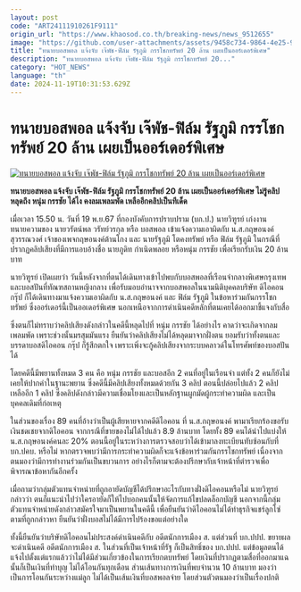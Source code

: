 ```yaml
---
layout: post
code: "ART24111910261F9111"
origin_url: "https://www.khaosod.co.th/breaking-news/news_9512655"
image: "https://github.com/user-attachments/assets/9458c734-9864-4e25-9fdc-1c6683552e8a"
title: "ทนายบอสพอล แจ้งจับ เจ๊พัช-ฟิล์ม รัฐภูมิ กรรโชกทรัพย์ 20 ล้าน เผยเป็นออร์เดอร์พิเศษ"
description: "ทนายบอสพอล แจ้งจับ เจ๊พัช-ฟิล์ม รัฐภูมิ กรรโชกทรัพย์ 20..."
category: "HOT_NEWS"
language: "th"
date: 2024-11-19T10:31:53.629Z
---
```


# ทนายบอสพอล แจ้งจับ เจ๊พัช-ฟิล์ม รัฐภูมิ กรรโชกทรัพย์ 20 ล้าน เผยเป็นออร์เดอร์พิเศษ

[![ทนายบอสพอล แจ้งจับ เจ๊พัช-ฟิล์ม รัฐภูมิ กรรโชกทรัพย์ 20 ล้าน เผยเป็นออร์เดอร์พิเศษ](https://www.khaosod.co.th/wpapp/uploads/2024/11/filmjepat.jpg "ทนายบอสพอล แจ้งจับ เจ๊พัช-ฟิล์ม รัฐภูมิ กรรโชกทรัพย์ 20 ล้าน เผยเป็นออร์เดอร์พิเศษ")](https://www.khaosod.co.th/wpapp/uploads/2024/11/filmjepat.jpg)

**ทนายบอสพอล แจ้งจับ เจ๊พัช-ฟิล์ม รัฐภูมิ กรรโชกทรัพย์ 20 ล้าน เผยเป็นออร์เดอร์พิเศษ ไม่รู้คลิปหลุดถึง หนุ่ม กรรชัย ได้ไง คงลมเพลมพัด เหลืออีกคลิปเป็นทีเด็ด**

เมื่อเวลา 15.50 น. วันที่ 19 พ.ย.67 ที่กองบังคับการปราบปราม (บก.ป.) นายวิฑูรย์ เก่งงาน ทนายความของ นายวรัตน์พล วรัทย์วรกุล หรือ บอสพอล เข้าแจ้งความเอาผิดกับ น.ส.กฤษอนงค์ สุวรรณวงศ์ เจ้าของเพจกฤษอนงค์ต้านโกง และ นายรัฐภูมิ โตคงทรัพย์ หรือ ฟิล์ม รัฐภูมิ ในกรณีที่ปรากฏคลิปเสียงที่มีการแอบอ้างชื่อ นายภูดิท กำเนิดพลอย หรือหนุ่ม กรรชัย เพื่อเรียกรับเงิน 20 ล้านบาท

นายวิฑูรย์ เปิดเผยว่า วันนี้หลังจากที่ตนได้เดินทางเข้าไปพบกับบอสพอลที่เรือนจำกลางพิเศษกรุงเทพ และบอสปันที่ทัณฑสถานหญิงกลาง เพื่อรับมอบอำนาจจากบอสพอลในนามนิติบุคคลบริษัท ดิไอคอน กรุ๊ป ก็ได้เดินทางมาแจ้งความเอาผิดกับ น.ส.กฤษอนงค์ และ ฟิล์ม รัฐภูมิ ในข้อหาร่วมกันกรรโชกทรัพย์ ซึ่งออร์เดอร์นี้เป็นออเดอร์พิเศษ นอกเหนือจากการดำเนินคดีหลักที่ตนเคยได้ออกมาชี้แจงกับสื่อ

ซึ่งตนก็ไม่ทราบว่าคลิปเสียงดังกล่าวในคดีนี้หลุดไปที่ หนุ่ม กรรชัย ได้อย่างไร คาดว่าจะเกิดจากลมเพลมพัด เพราะช่วงนั้นมรสุมมันแรง ยืนยันว่าคลิปเสียงไม่ได้หลุดมาจากฝั่งตน ยอมรับว่าทั้งตนและบรรดาบอสดิไอคอน กรุ๊ป ก็รู้สึกตกใจ เพราะเพิ่งจะกู้คลิปเสียงจากระบบคลาวด์ในโทรศัพท์ของบอสปันได้

โดยคดีนี้มีพยานทั้งหมด 3 คน คือ หนุ่ม กรรชัย และบอสอีก 2 คนที่อยู่ในเรือนจำ แต่ทั้ง 2 คนก็ยังไม่เคยให้ปากคำในฐานะพยาน ซึ่งคดีนี้มีคลิปเสียงทั้งหมดด้วยกัน 3 คลิป ตอนนี้ปล่อยไปแล้ว 2 คลิป เหลืออีก 1 คลิป ซึ่งคลิปดังกล่าวมีความเชื่อมโยงและเป็นหลักฐานผูกมัดผู้กระทำความผิด และเป็นบุคคลเดิมที่ก่อเหตุ

ในส่วนของเรื่อง 89 คนที่อ้างว่าเป็นผู้เสียหายจากคดีดิไอคอน ที่ น.ส.กฤษอนงค์ พามาเรียกร้องขอรับเงินชดเชยจากดิไอคอน จากกรณีที่ขายของไม่ได้ไปแล้ว 8.9 ล้านบาท โดยทั้ง 89 คนได้นำไปแบ่งให้ น.ส.กฤษอนงค์คนละ 20% ตอนนี้อยู่ในระหว่างการตรวจสอบว่าได้เข้ามาลงทะเบียนทับซ้อนกับที่ บก.ปคบ. หรือไม่ หากตรวจพบว่ามีการกระทำความผิดก็จะแจ้งข้อหาร่วมกันกรรโชกทรัพย์ เนื่องจากตนมองว่ามีการทำงานร่วมกันเป็นขบวนการ อย่างไรก็ตามจะต้องปรึกษากับเจ้าหน้าที่ตำรวจเพื่อพิจารณาข้อหากันอีกครั้ง

เมื่อถามว่ากลุ่มตัวแทนจำหน่ายที่ถูกอายัดบัญชีได้ปรึกษาอะไรกับทางฝั่งดิไอคอนหรือไม่ นายวิฑูรย์ กล่าวว่า ตนก็แนะนำไปว่าใครอายัดก็ให้ไปบอกคนนั้นให้จัดการแก้ไขปลดล็อกบัญชี นอกจากนี้กลุ่มตัวแทนจำหน่ายดังกล่าวสมัครใจมาเป็นพยานในคดีนี้ เพื่อยืนยันว่าดิไอคอนไม่ได้ทำธุรกิจแชร์ลูกโซ่ตามที่ถูกกล่าวหา ยืนยันว่าฝั่งบอสไม่ได้มีการไปร้องขอแต่อย่างใด

ทั้งนี้ยืนยันว่าบริษัทดิไอคอนไม่ประสงค์ดำเนินคดีกับ อดีตนักการเมือง ส. แต่ส่วนที่ บก.ปปป. ขยายผลจะดำเนินคดี อดีตนักการเมือง ส. ในส่วนที่เป็นเจ้าหน้าที่รัฐ ก็เป็นสิทธิ์ของ บก.ปปป. แต่ข้อมูลตนได้แจ้งไปตั้งแต่แรกแล้วว่าไม่ได้มีส่วนเกี่ยวข้องในการเรียกตบทรัพย์ โดยเงินที่ปรากฏตามสื่อที่ออกมาแฉนั้นก็เป็นเงินที่ทำบุญ ไม่ได้โอนกันทุกเดือน ส่วนเส้นทางการเงินที่พบจำนวน 10 ล้านบาท มองว่าเป็นการโอนกันระหว่างแม่ลูก ไม่ได้เป็นเส้นเงินที่บอสพอลจ่าย โดยส่วนตัวตนมองว่าเป็นเรื่องปกติ